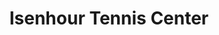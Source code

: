---
events:
- building: Isenhour Tennis Center
  categories: isenhour-tennis-center
  description: Irwin Holmes became co-captain of the tennis team, making him the first
    African American athletics team captain at NC State.
  event_decade: '1960'
  event_id: '0'
  excerpt: Irwin Holmes became co-captain of the tennis team, making him the first
    African American athletics team captain at NC State.
  image id (orig): '0012024'
  image_caption: Irwin Holmes on tennis court
  image_id: '0012024'
  image_link: https://d.lib.ncsu.edu/collections/catalog/ua023_004-004-am0027-000-021
  start_date: 01/01/1960
  title: First African American Athletics Team Captain
  year: '1960'
- building: Isenhour Tennis Center
  categories: isenhour-tennis-center
  description: President Obama announced the establishment of the Next Generation
    Power Electronics Innovation Institute, based at NC State, with $140 million in
    federal funding including $70 million from the Department of Energy.
  event_decade: '2010'
  event_id: '46'
  excerpt: President Obama announced the establishment of the Next Generation Power
    Electronics Innovation Institute, based at NC State, with $140 million in federal
    funding including $70 million from the Department of Energy.
  image id (orig): funk_tennisCenter
  image_caption: J. W. Isenhour Tennis Center
  image_id: funk_tennisCenter
  image_link: https://d.lib.ncsu.edu/collections/catalog/funk_tennisCenter
  start_date: 01/15/2014
  title: President Barack Obama visits
  year: '2014'
- audio_id: sa-rwb-004
  building: Isenhour Tennis Center
  categories: isenhour-tennis-center
  description: African American student Irwin Holmes joined the tennis team, making
    it the first integrated athletic team at State College.
  event_decade: '1950'
  event_id: '49'
  excerpt: African American student Irwin Holmes joined the tennis team, making it
    the first integrated athletic team at State College.
  image id (orig): '0012024'
  image_caption: Irwin Holmes on tennis court
  image_id: '0012024'
  image_link: https://d.lib.ncsu.edu/collections/catalog/ua023_004-004-am0027-000-021
  redirect_from: /events/57/index.html
  start_date: 01/01/1957
  title: First Integrated Athletic Team
  year: '1957'
lat: '35.788336'
layout: post
leafleticon: /demostite/assets/leaflet/img/group.svg
lng: '-78.681077'
order: 31
permalink: places/isenhour-tennis-center/
place: isenhour-tennis-center
route:
  code: Ok
  routes:
  - distance: 1015.367
    duration: 729.048
    geometry:
      coordinates:
      - - -78.680959
        - 35.788518
      - - -78.680146
        - 35.788171
      - - -78.680088
        - 35.788153
      - - -78.680293
        - 35.787808
      - - -78.680377
        - 35.787649
      - - -78.680446
        - 35.787497
      - - -78.680527
        - 35.78731
      - - -78.68062
        - 35.78712
      - - -78.680719
        - 35.786933
      - - -78.680803
        - 35.786788
      - - -78.680954
        - 35.786628
      - - -78.681024
        - 35.786565
      - - -78.681069
        - 35.786522
      - - -78.681238
        - 35.786358
      - - -78.681336
        - 35.786259
      - - -78.681407
        - 35.786169
      - - -78.681458
        - 35.786093
      - - -78.681498
        - 35.786013
      - - -78.681581
        - 35.785823
      - - -78.681606
        - 35.785749
      - - -78.681656
        - 35.785343
      - - -78.681698
        - 35.785039
      - - -78.681709
        - 35.784993
      - - -78.681728
        - 35.784935
      - - -78.681797
        - 35.784803
      - - -78.681803
        - 35.784735
      - - -78.681815
        - 35.784671
      - - -78.681834
        - 35.784603
      - - -78.681979
        - 35.784318
      - - -78.682151
        - 35.783992
      - - -78.682105
        - 35.783979
      - - -78.682071
        - 35.78397
      - - -78.682073
        - 35.783964
      - - -78.682077
        - 35.783955
      - - -78.682077
        - 35.783946
      - - -78.682076
        - 35.783938
      - - -78.682072
        - 35.783929
      - - -78.682064
        - 35.783922
      - - -78.682038
        - 35.783908
      - - -78.682003
        - 35.783888
      - - -78.680651
        - 35.7833
      - - -78.6806
        - 35.783279
      - - -78.68055
        - 35.783258
      - - -78.680526
        - 35.783258
      - - -78.680431
        - 35.783217
      - - -78.680414
        - 35.783198
      - - -78.680366
        - 35.783177
      - - -78.680304
        - 35.783152
      - - -78.679078
        - 35.782635
      - - -78.679037
        - 35.782617
      - - -78.67896
        - 35.782585
      - - -78.67876
        - 35.782499
      - - -78.678673
        - 35.782459
      - - -78.678594
        - 35.782425
      - - -78.678099
        - 35.782212
      type: LineString
    legs:
    - admins:
      - iso_3166_1: US
        iso_3166_1_alpha3: USA
      distance: 1015.367
      duration: 729.048
      steps:
      - distance: 88.753
        driving_side: right
        duration: 62.502
        geometry:
          coordinates:
          - - -78.680959
            - 35.788518
          - - -78.680146
            - 35.788171
          - - -78.680088
            - 35.788153
          type: LineString
        intersections:
        - admin_index: 0
          bearings:
          - 118
          classes:
          - restricted
          entry:
          - true
          geometry_index: 0
          is_urban: true
          location:
          - -78.680959
          - 35.788518
          mapbox_streets_v8:
            class: service
          out: 0
        maneuver:
          bearing_after: 118
          bearing_before: 0
          instruction: Walk southeast on Thurman Drive.
          location:
          - -78.680959
          - 35.788518
          type: depart
        mode: walking
        name: Thurman Drive
        weight: 62.502
      - distance: 411
        driving_side: right
        duration: 295.437
        geometry:
          coordinates:
          - - -78.680088
            - 35.788153
          - - -78.680293
            - 35.787808
          - - -78.680377
            - 35.787649
          - - -78.680446
            - 35.787497
          - - -78.680527
            - 35.78731
          - - -78.68062
            - 35.78712
          - - -78.680719
            - 35.786933
          - - -78.680803
            - 35.786788
          - - -78.680954
            - 35.786628
          - - -78.681024
            - 35.786565
          - - -78.681069
            - 35.786522
          - - -78.681238
            - 35.786358
          - - -78.681336
            - 35.786259
          - - -78.681407
            - 35.786169
          - - -78.681458
            - 35.786093
          - - -78.681498
            - 35.786013
          - - -78.681581
            - 35.785823
          - - -78.681606
            - 35.785749
          - - -78.681656
            - 35.785343
          - - -78.681698
            - 35.785039
          - - -78.681709
            - 35.784993
          - - -78.681728
            - 35.784935
          - - -78.681797
            - 35.784803
          type: LineString
        intersections:
        - admin_index: 0
          bearings:
          - 206
          - 295
          duration: 132.394
          entry:
          - true
          - false
          geometry_index: 2
          in: 1
          is_urban: true
          location:
          - -78.680088
          - 35.788153
          mapbox_streets_v8:
            class: street
          out: 0
          turn_weight: 5
          weight: 137.394
        - admin_index: 0
          bearings:
          - 37
          - 222
          duration: 7.338
          entry:
          - false
          - true
          geometry_index: 10
          in: 0
          is_urban: true
          location:
          - -78.680954
          - 35.786628
          mapbox_streets_v8:
            class: street
          out: 1
          turn_duration: 1
          turn_weight: 1
          weight: 7.338
        - admin_index: 0
          bearings:
          - 42
          - 220
          duration: 6.225
          entry:
          - false
          - true
          geometry_index: 11
          in: 0
          is_urban: true
          location:
          - -78.681024
          - 35.786565
          mapbox_streets_v8:
            class: tertiary
          out: 1
          turn_duration: 2
          turn_weight: 2
          weight: 6.225
        - admin_index: 0
          bearings:
          - 40
          - 220
          duration: 65.789
          entry:
          - false
          - true
          geometry_index: 12
          in: 0
          is_urban: true
          location:
          - -78.681069
          - 35.786522
          mapbox_streets_v8:
            class: tertiary
          out: 1
          turn_duration: 1
          turn_weight: 1
          weight: 65.789
        - admin_index: 0
          bearings:
          - 20
          - 195
          duration: 7.338
          entry:
          - false
          - true
          geometry_index: 18
          in: 0
          is_urban: true
          location:
          - -78.681581
          - 35.785823
          mapbox_streets_v8:
            class: tertiary
          out: 1
          turn_duration: 1
          turn_weight: 1
          weight: 7.338
        - admin_index: 0
          bearings:
          - 15
          - 186
          duration: 32.69
          entry:
          - false
          - true
          geometry_index: 19
          in: 0
          is_urban: true
          location:
          - -78.681606
          - 35.785749
          mapbox_streets_v8:
            class: tertiary
          out: 1
          turn_duration: 1
          turn_weight: 1
          weight: 32.69
        - admin_index: 0
          bearings:
          - 6
          - 186
          duration: 27.465
          entry:
          - false
          - true
          geometry_index: 20
          in: 0
          is_urban: true
          location:
          - -78.681656
          - 35.785343
          mapbox_streets_v8:
            class: tertiary
          out: 1
          weight: 27.465
        - admin_index: 0
          bearings:
          - 8
          - 200
          entry:
          - false
          - true
          geometry_index: 22
          in: 0
          is_urban: true
          location:
          - -78.681709
          - 35.784993
          mapbox_streets_v8:
            class: tertiary
          out: 1
        maneuver:
          bearing_after: 206
          bearing_before: 115
          instruction: Turn right onto Varsity Drive.
          location:
          - -78.680088
          - 35.788153
          modifier: right
          type: turn
        mode: walking
        name: Varsity Drive
        weight: 300.437
      - distance: 96
        driving_side: right
        duration: 68.606
        geometry:
          coordinates:
          - - -78.681797
            - 35.784803
          - - -78.681803
            - 35.784735
          - - -78.681815
            - 35.784671
          - - -78.681834
            - 35.784603
          - - -78.681979
            - 35.784318
          - - -78.682151
            - 35.783992
          type: LineString
        intersections:
        - admin_index: 0
          bearings:
          - 21
          - 188
          entry:
          - false
          - true
          geometry_index: 24
          in: 0
          is_urban: true
          location:
          - -78.681797
          - 35.784803
          mapbox_streets_v8:
            class: tertiary
          out: 1
          turn_duration: 1
          turn_weight: 1
        maneuver:
          bearing_after: 188
          bearing_before: 201
          instruction: Keep left to stay on Varsity Drive.
          location:
          - -78.681797
          - 35.784803
          modifier: slight left
          type: fork
        mode: walking
        name: Varsity Drive
        weight: 68.606
      - distance: 8
        driving_side: right
        duration: 5.634
        geometry:
          coordinates:
          - - -78.682151
            - 35.783992
          - - -78.682105
            - 35.783979
          - - -78.682071
            - 35.78397
          type: LineString
        intersections:
        - admin_index: 0
          bearings:
          - 23
          - 109
          entry:
          - false
          - true
          geometry_index: 29
          in: 0
          is_urban: true
          location:
          - -78.682151
          - 35.783992
          mapbox_streets_v8:
            class: service
          out: 1
          turn_weight: 5
        maneuver:
          bearing_after: 109
          bearing_before: 203
          instruction: Turn left onto the walkway.
          location:
          - -78.682151
          - 35.783992
          modifier: left
          type: turn
        mode: walking
        name: ''
        weight: 10.634
      - distance: 6
        driving_side: right
        duration: 4.225
        geometry:
          coordinates:
          - - -78.682071
            - 35.78397
          - - -78.682073
            - 35.783964
          - - -78.682077
            - 35.783955
          - - -78.682077
            - 35.783946
          - - -78.682076
            - 35.783938
          - - -78.682072
            - 35.783929
          - - -78.682064
            - 35.783922
          type: LineString
        intersections:
        - admin_index: 0
          bearings:
          - 173
          - 289
          entry:
          - true
          - false
          geometry_index: 31
          in: 1
          is_urban: true
          location:
          - -78.682071
          - 35.78397
          mapbox_streets_v8:
            class: service
          out: 0
        maneuver:
          bearing_after: 173
          bearing_before: 109
          instruction: Turn right onto the walkway.
          location:
          - -78.682071
          - 35.78397
          modifier: right
          type: turn
        mode: walking
        name: ''
        weight: 4.225
      - distance: 405.614
        driving_side: right
        duration: 292.644
        geometry:
          coordinates:
          - - -78.682064
            - 35.783922
          - - -78.682038
            - 35.783908
          - - -78.682003
            - 35.783888
          - - -78.680651
            - 35.7833
          - - -78.6806
            - 35.783279
          - - -78.68055
            - 35.783258
          - - -78.680526
            - 35.783258
          - - -78.680431
            - 35.783217
          - - -78.680414
            - 35.783198
          - - -78.680366
            - 35.783177
          - - -78.680304
            - 35.783152
          - - -78.679078
            - 35.782635
          - - -78.679037
            - 35.782617
          - - -78.67896
            - 35.782585
          - - -78.67876
            - 35.782499
          - - -78.678673
            - 35.782459
          - - -78.678594
            - 35.782425
          - - -78.678099
            - 35.782212
          type: LineString
        intersections:
        - admin_index: 0
          bearings:
          - 121
          - 353
          duration: 102.113
          entry:
          - true
          - false
          geometry_index: 37
          in: 1
          is_urban: true
          location:
          - -78.682064
          - 35.783922
          mapbox_streets_v8:
            class: service
          out: 0
          weight: 102.113
        - admin_index: 0
          bearings:
          - 117
          - 298
          duration: 3.521
          entry:
          - true
          - false
          geometry_index: 40
          in: 1
          is_urban: true
          location:
          - -78.680651
          - 35.7833
          mapbox_streets_v8:
            class: service
          out: 0
          weight: 3.521
        - admin_index: 0
          bearings:
          - 117
          - 297
          duration: 4.521
          entry:
          - true
          - false
          geometry_index: 41
          in: 1
          is_urban: true
          location:
          - -78.6806
          - 35.783279
          mapbox_streets_v8:
            class: service
          out: 0
          turn_duration: 1
          turn_weight: 1
          weight: 4.521
        - admin_index: 0
          bearings:
          - 119
          - 297
          duration: 10.563
          entry:
          - true
          - false
          geometry_index: 42
          in: 1
          is_urban: true
          location:
          - -78.68055
          - 35.783258
          mapbox_streets_v8:
            class: service
          out: 0
          weight: 10.563
        - admin_index: 0
          bearings:
          - 118
          - 299
          duration: 3.521
          entry:
          - true
          - false
          geometry_index: 45
          in: 1
          is_urban: true
          location:
          - -78.680414
          - 35.783198
          mapbox_streets_v8:
            class: service
          out: 0
          weight: 3.521
        - admin_index: 0
          bearings:
          - 116
          - 298
          duration: 5.225
          entry:
          - true
          - false
          geometry_index: 46
          in: 1
          is_urban: true
          location:
          - -78.680366
          - 35.783177
          mapbox_streets_v8:
            class: service
          out: 0
          turn_duration: 1
          turn_weight: 1
          weight: 5.225
        - admin_index: 0
          bearings:
          - 117
          - 296
          duration: 88.028
          entry:
          - true
          - false
          geometry_index: 47
          in: 1
          is_urban: true
          location:
          - -78.680304
          - 35.783152
          mapbox_streets_v8:
            class: service
          out: 0
          weight: 88.028
        - admin_index: 0
          bearings:
          - 118
          - 297
          duration: 2.817
          entry:
          - true
          - false
          geometry_index: 48
          in: 1
          is_urban: true
          location:
          - -78.679078
          - 35.782635
          mapbox_streets_v8:
            class: service
          out: 0
          weight: 2.817
        - admin_index: 0
          bearings:
          - 117
          - 298
          duration: 6.634
          entry:
          - true
          - false
          geometry_index: 49
          in: 1
          is_urban: true
          location:
          - -78.679037
          - 35.782617
          mapbox_streets_v8:
            class: service
          out: 0
          turn_duration: 1
          turn_weight: 1
          weight: 6.634
        - admin_index: 0
          bearings:
          - 118
          - 297
          duration: 14.085
          entry:
          - true
          - false
          geometry_index: 50
          in: 1
          is_urban: true
          location:
          - -78.67896
          - 35.782585
          mapbox_streets_v8:
            class: service
          out: 0
          weight: 14.085
        - admin_index: 0
          bearings:
          - 120
          - 298
          duration: 7.338
          entry:
          - true
          - false
          geometry_index: 51
          in: 1
          is_urban: true
          location:
          - -78.67876
          - 35.782499
          mapbox_streets_v8:
            class: service
          out: 0
          turn_duration: 1
          turn_weight: 1
          weight: 7.338
        - admin_index: 0
          bearings:
          - 118
          - 300
          duration: 7.634
          entry:
          - true
          - false
          geometry_index: 52
          in: 1
          is_urban: true
          location:
          - -78.678673
          - 35.782459
          mapbox_streets_v8:
            class: service
          out: 0
          turn_duration: 2
          turn_weight: 2
          weight: 7.634
        - admin_index: 0
          bearings:
          - 118
          - 298
          entry:
          - true
          - false
          geometry_index: 53
          in: 1
          is_urban: true
          location:
          - -78.678594
          - 35.782425
          mapbox_streets_v8:
            class: service
          out: 0
          turn_duration: 1
          turn_weight: 1
        maneuver:
          bearing_after: 121
          bearing_before: 173
          instruction: Turn left onto the walkway.
          location:
          - -78.682064
          - 35.783922
          modifier: left
          type: turn
        mode: walking
        name: ''
        weight: 292.644
      - distance: 0
        driving_side: right
        duration: 0
        geometry:
          coordinates:
          - - -78.678099
            - 35.782212
          - - -78.678099
            - 35.782212
          type: LineString
        intersections:
        - admin_index: 0
          bearings:
          - 298
          entry:
          - true
          geometry_index: 54
          in: 0
          location:
          - -78.678099
          - 35.782212
        maneuver:
          bearing_after: 0
          bearing_before: 118
          instruction: Your destination is on the left.
          location:
          - -78.678099
          - 35.782212
          modifier: left
          type: arrive
        mode: walking
        name: ''
        weight: 0
      summary: Thurman Drive, Varsity Drive
      weight: 739.047
    weight: 739.047
    weight_name: pedestrian
  waypoints:
  - distance: 22.847
    location:
    - -78.680959
    - 35.788518
    name: Thurman Drive
  - distance: 23.867
    location:
    - -78.678099
    - 35.782212
    name: ''
title: Isenhour Tennis Center

---